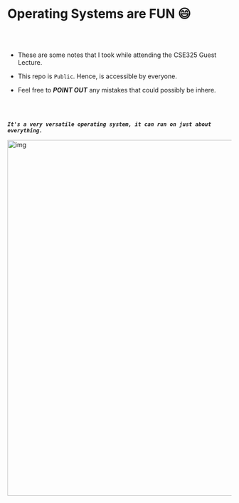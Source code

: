 # Operating Systems are FUN :smile:

<br>
<br>

- These are some notes that I took while attending the CSE325 Guest Lecture.

- This repo is `Public`. Hence,  is accessible by everyone.

- Feel free to ___POINT OUT___ any mistakes that could possibly be inhere.

<br>
<br>

___`It's a very versatile operating system, it can run on just about everything.`___

<!-- ![UNIX](https://i.imgur.com/wkmbRy6.jpeg) -->
<img src="https://i.imgur.com/wkmbRy6.jpeg" alt=img style="width:800px">
